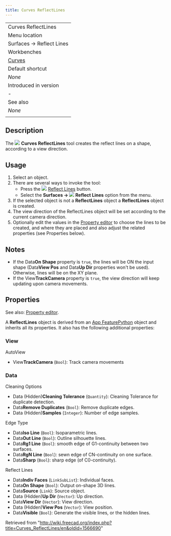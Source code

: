 ```yaml
---
title: Curves ReflectLines
---
```


|                                                |
| ---------------------------------------------- |
| Curves ReflectLines                            |
| Menu location                                  |
| Surfaces → Reflect Lines                       |
| Workbenches                                    |
| [Curves](/Curves_Workbench "Curves Workbench") |
| Default shortcut                               |
| _None_                                         |
| Introduced in version                          |
| -                                              |
| See also                                       |
| _None_                                         |
|                                                |

## Description

The ![](/images/Curves_ReflectLines.svg) **Curves ReflectLines** tool creates the reflect lines on a shape, according to a view direction.

## Usage

1. Select an object.
2. There are several ways to invoke the tool:
   - Press the ![](/images/Curves_ReflectLines.svg) [Reflect Lines](/Curves_ReflectLines "Curves ReflectLines") button.
   - Select the **Surfaces → ![](/images/Curves_ReflectLines.svg) Reflect Lines** option from the menu.
3. If the selected object is not a **ReflectLines** object a **ReflectLines** object is created.
4. The view direction of the ReflectLines object will be set according to the current camera direction.
5. Optionally edit the values in the [Property editor](/Property_editor "Property editor") to choose the lines to be created, and where they are placed and also adjust the related properties (see Properties below).

## Notes

- If the Data**On Shape** property is `true`, the lines will be ON the input shape (Data**View Pos** and Data**Up Dir** properties won't be used).  
  Otherwise, lines will be on the XY plane.
- If the View**TrackCamera** property is `true`, the view direction will keep updating upon camera movements.

## Properties

See also: [Property editor](/Property_editor "Property editor").

A **ReflectLines** object is derived from an [App FeaturePython](/App_FeaturePython "App FeaturePython") object and inherits all its properties. It also has the following additional properties:

### View

AutoView

- View**TrackCamera** (`Bool`): Track camera movements

### Data

Cleaning Options

- Data (Hidden)**Cleaning Tolerance** (`Quantity`): Cleaning Tolerance for duplicate detection.
- Data**Remove Duplicates** (`Bool`): Remove duplicate edges.
- Data (Hidden)**Samples** (`Integer`): Number of edge samples.

Edge Type

- Data**Iso Line** (`Bool`): Isoparametric lines.
- Data**Out Line** (`Bool`): Outline silhouette lines.
- Data**Rg1 Line** (`Bool`): smooth edge of G1-continuity between two surfaces.
- Data**RgN Line** (`Bool`): sewn edge of CN-continuity on one surface.
- Data**Sharp** (`Bool`): sharp edge (of C0-continuity).

Reflect Lines

- Data**Indiv Faces** (`LinkSubList`): Individual faces.
- Data**On Shape** (`Bool`): Output on-shape 3D lines.
- Data**Source** (`Link`): Source object.
- Data (Hidden)**Up Dir** (`Vector`): Up direction.
- Data**View Dir** (`Vector`): View direction.
- Data (Hidden)**View Pos** (`Vector`): View position.
- Data**Visible** (`Bool`): Generate the visible lines, or the hidden lines.

Retrieved from "<http://wiki.freecad.org/index.php?title=Curves_ReflectLines/en&oldid=1566690>"
